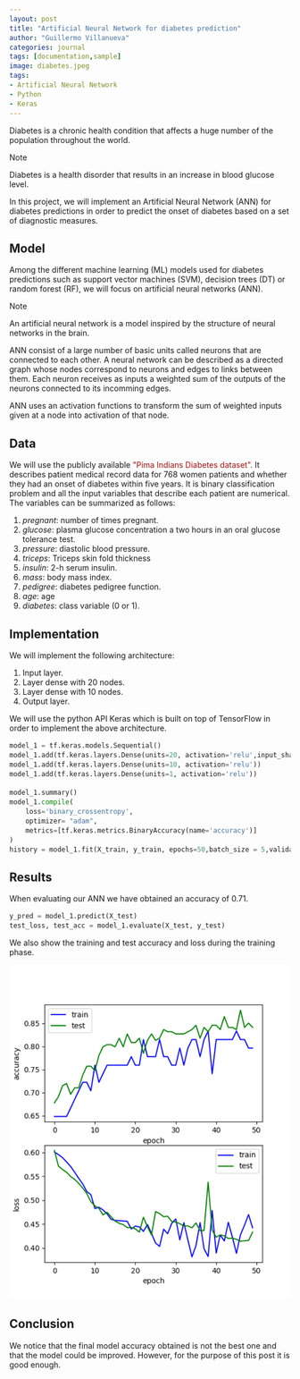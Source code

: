 ```yaml
---
layout: post
title: "Artificial Neural Network for diabetes prediction"
author: "Guillermo Villanueva"
categories: journal
tags: [documentation,sample]
image: diabetes.jpeg
tags:
- Artificial Neural Network
- Python
- Keras
---
```


Diabetes is a chronic health condition that affects a huge number of the population throughout the world.


<div class="highlight-RST"><i class="fa fa-info-circle" aria-hidden="true"></i><span>Note</span></div>
<div class="highlights"> 
<p>Diabetes is a health disorder that results in an increase in blood glucose level.</p>
</div>

In this project, we will implement an Artificial Neural Network (ANN) for diabetes predictions in order to predict the onset of diabetes based on a set of diagnostic measures.

## Model
Among the different machine learning (ML) models used for diabetes predictions such as support vector machines (SVM), decision trees (DT) or random forest (RF), we will focus on artificial neural networks (ANN).


<div class="highlight-RST"><i class="fa fa-info-circle" aria-hidden="true"></i><span>Note</span></div>
<div class="highlights"> 
<p>An artificial neural network is a model inspired by the structure of neural networks in the brain.</p>
</div>

ANN consist of a large number of basic units called neurons that are connected to each other. A neural network can be described as a directed graph whose nodes correspond to neurons and edges to links between them. Each neuron receives as inputs a weighted sum of the outputs of the neurons connected to its incomming edges.

ANN uses an activation functions to transform the sum of weighted inputs given at a node into activation of that node.


## Data

We will use the publicly available <a href="https://www.kaggle.com/datasets/uciml/pima-indians-diabetes-database" style="color: rgb(165, 15, 15);text-decoration:none; :hover { color: black;};">"Pima Indians Diabetes dataset"</a>. It describes patient medical record data for 768 women patients and whether they had an onset of diabetes within five years. It is binary classification problem and all the input variables that describe each patient are numerical. The variables can be summarized as follows:

1. _pregnant_: number of times pregnant.
2. _glucose_: plasma glucose concentration a two hours in an oral glucose tolerance test.
3. _pressure_: diastolic blood pressure.
4. _triceps_: Triceps skin fold thickness
5. _insulin_: 2-h serum insulin.
6. _mass_: body mass index.
7. _pedigree_: diabetes pedigree function.
8. _age_: age
9. _diabetes_: class variable (0 or 1).

## Implementation
We will implement the following architecture:

1. Input layer.
2. Layer dense with 20 nodes.
3. Layer dense with 10 nodes.
4. Output layer.

We will use the python API Keras which is built on top of TensorFlow in order to implement the above architecture.

```python
model_1 = tf.keras.models.Sequential()
model_1.add(tf.keras.layers.Dense(units=20, activation='relu',input_shape = [8]))
model_1.add(tf.keras.layers.Dense(units=10, activation='relu'))
model_1.add(tf.keras.layers.Dense(units=1, activation='relu'))

model_1.summary()
model_1.compile(
    loss='binary_crossentropy',
    optimizer= "adam",
    metrics=[tf.keras.metrics.BinaryAccuracy(name='accuracy')]
)
history = model_1.fit(X_train, y_train, epochs=50,batch_size = 5,validation_split = 0.2)
```

## Results

When evaluating our ANN we have obtained an accuracy of $0.71$.

```python
y_pred = model_1.predict(X_test)
test_loss, test_acc = model_1.evaluate(X_test, y_test)
```
We also show the training and test accuracy and loss during the training phase.

![Training errors](/assets/img/Figure_1.png)

## Conclusion

We notice that the final model accuracy obtained is not the best one and that the model could be improved. However, for the purpose of this post it is good enough.
